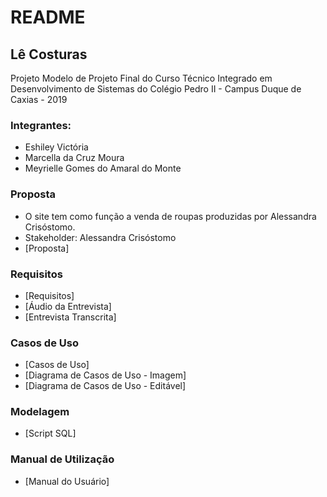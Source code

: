 # README

## Lê Costuras

Projeto Modelo de Projeto Final do Curso Técnico Integrado em Desenvolvimento de Sistemas do Colégio Pedro II - Campus Duque de Caxias - 2019

### Integrantes:
- Eshiley Victória 
- Marcella da Cruz Moura
- Meyrielle Gomes do Amaral do Monte

### Proposta
- O site tem como função a venda de roupas produzidas por Alessandra Crisóstomo.
- Stakeholder: Alessandra Crisóstomo
- [Proposta]

### Requisitos
- [Requisitos]
- [Áudio da Entrevista]
- [Entrevista Transcrita]

### Casos de Uso

- [Casos de Uso]
- [Diagrama de Casos de Uso - Imagem]
- [Diagrama de Casos de Uso - Editável]

### Modelagem
- [Script SQL]

### Manual de Utilização
- [Manual do Usuário]
